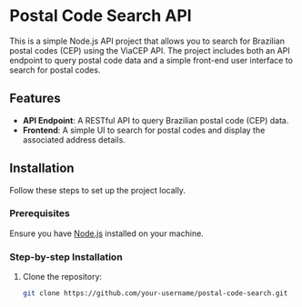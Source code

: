 # Postal Code Search API

This is a simple Node.js API project that allows you to search for Brazilian postal codes (CEP) using the ViaCEP API. The project includes both an API endpoint to query postal code data and a simple front-end user interface to search for postal codes.

## Features

- **API Endpoint**: A RESTful API to query Brazilian postal code (CEP) data.
- **Frontend**: A simple UI to search for postal codes and display the associated address details.

## Installation

Follow these steps to set up the project locally.

### Prerequisites

Ensure you have [Node.js](https://nodejs.org/) installed on your machine.

### Step-by-step Installation

1. Clone the repository:
   ```bash
   git clone https://github.com/your-username/postal-code-search.git
